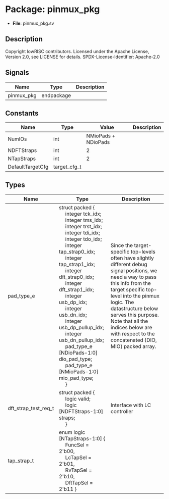 # Package: pinmux_pkg

- **File**: pinmux_pkg.sv
## Description

 Copyright lowRISC contributors.
 Licensed under the Apache License, Version 2.0, see LICENSE for details.
 SPDX-License-Identifier: Apache-2.0


## Signals

| Name       | Type       | Description |
| ---------- | ---------- | ----------- |
| pinmux_pkg | endpackage |             |
## Constants

| Name             | Type         | Value               | Description |
| ---------------- | ------------ | ------------------- | ----------- |
| NumIOs           | int          | NMioPads + NDioPads |             |
| NDFTStraps       | int          | 2                   |             |
| NTapStraps       | int          | 2                   |             |
| DefaultTargetCfg | target_cfg_t |                     |             |
## Types

| Name                 | Type                                                                                                                                                                                                                                                                                                                                                                                                                                                                                                                                                                                                                                                                                                                                                                                                                                                                                                                                                                                                                                                                                                                                                                                                                                                                                          | Description                                                                                                                                                                                                                                                                                                                          |
| -------------------- | --------------------------------------------------------------------------------------------------------------------------------------------------------------------------------------------------------------------------------------------------------------------------------------------------------------------------------------------------------------------------------------------------------------------------------------------------------------------------------------------------------------------------------------------------------------------------------------------------------------------------------------------------------------------------------------------------------------------------------------------------------------------------------------------------------------------------------------------------------------------------------------------------------------------------------------------------------------------------------------------------------------------------------------------------------------------------------------------------------------------------------------------------------------------------------------------------------------------------------------------------------------------------------------------- | ------------------------------------------------------------------------------------------------------------------------------------------------------------------------------------------------------------------------------------------------------------------------------------------------------------------------------------ |
| pad_type_e           | struct packed {<br><span style="padding-left:20px">     integer                   tck_idx;<br><span style="padding-left:20px">     integer                   tms_idx;<br><span style="padding-left:20px">     integer                   trst_idx;<br><span style="padding-left:20px">     integer                   tdi_idx;<br><span style="padding-left:20px">     integer                   tdo_idx;<br><span style="padding-left:20px">     integer                   tap_strap0_idx;<br><span style="padding-left:20px">     integer                   tap_strap1_idx;<br><span style="padding-left:20px">     integer                   dft_strap0_idx;<br><span style="padding-left:20px">     integer                   dft_strap1_idx;<br><span style="padding-left:20px">     integer                   usb_dp_idx;<br><span style="padding-left:20px">     integer                   usb_dn_idx;<br><span style="padding-left:20px">     integer                   usb_dp_pullup_idx;<br><span style="padding-left:20px">     integer                   usb_dn_pullup_idx;<br><span style="padding-left:20px">     pad_type_e [NDioPads-1:0] dio_pad_type;<br><span style="padding-left:20px">     pad_type_e [NMioPads-1:0] mio_pad_type;<br><span style="padding-left:20px">   } |  Since the target-specific top-levels often have slightly different debug signal positions, we  need a way to pass this info from the target specific top-level into the pinmux logic. The  datastructure below serves this purpose. Note that all the indices below are with respect to  the concatenated {DIO, MIO} packed array.  |
| dft_strap_test_req_t | struct packed {<br><span style="padding-left:20px">     logic                  valid;<br><span style="padding-left:20px">     logic [NDFTStraps-1:0] straps;<br><span style="padding-left:20px">   }                                                                                                                                                                                                                                                                                                                                                                                                                                                                                                                                                                                                                                                                                                                                                                                                                                                                                                                                                                                                                                                                                          |  Interface with LC controller                                                                                                                                                                                                                                                                                                        |
| tap_strap_t          | enum logic [NTapStraps-1:0] {<br><span style="padding-left:20px">     FuncSel   = 2'b00,<br><span style="padding-left:20px">     LcTapSel  = 2'b01,<br><span style="padding-left:20px">     RvTapSel  = 2'b10,<br><span style="padding-left:20px">     DftTapSel = 2'b11   }                                                                                                                                                                                                                                                                                                                                                                                                                                                                                                                                                                                                                                                                                                                                                                                                                                                                                                                                                                                                                  |                                                                                                                                                                                                                                                                                                                                      |
